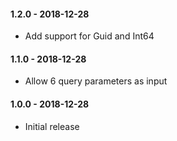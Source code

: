 #### 1.2.0 - 2018-12-28
* Add support for Guid and Int64

#### 1.1.0 - 2018-12-28
* Allow 6 query parameters as input

#### 1.0.0 - 2018-12-28
* Initial release
